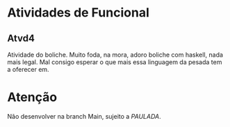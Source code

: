 # Atividades de Funcional

## Atvd4 
Atividade do boliche. Muito foda, na mora, adoro boliche com haskell, nada mais legal.
Mal consigo esperar o que mais essa linguagem da pesada tem a oferecer em.

# Atenção
Não desenvolver na branch Main, sujeito a *PAULADA*.
